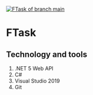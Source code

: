 [![FTask of branch main](https://github.com/nnhao14102000/FTask/actions/workflows/main-ci-cd.yaml/badge.svg)](https://github.com/nnhao14102000/FTask/actions/workflows/main-ci-cd.yaml)

# FTask

## Technology and tools

1. .NET 5 Web API
2. C#
3. Visual Studio 2019
4. Git
